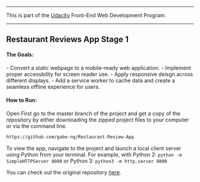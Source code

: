---
This is part of the [Udacity](https://www.udacity.com/course/front-end-web-developer-nanodegree--nd001) Front-End Web Development Program.

----------

<h2>Restaurant Reviews App Stage 1

 <h4>The Goals:</h4>
 - Convert a static webpage to a mobile-ready web application.
 - Implement proper accessbility for screen reader use.
 - Apply responsive deisgn across different displays.
 - Add a service worker to cache data and create a seamless offline experience for users.
 
 <h4>How to Run:</h4>
 
Open First go to the master branch of the project and get a copy of the repository by either downloading the zipped project files to your computer or via the command line.

```sh
https://github.com/gabe-ng/Restaurant-Review-App
```

To view the app, navigate to the project and launch a local client server using Python from your terminal. For example, with Python 2: `python -m SimpleHTTPServer 8000` or Python 3: `python3 -m http.server 8000`

 
You can check out the original repository [here](https://github.com/udacity/mws-restaurant-stage-1).







